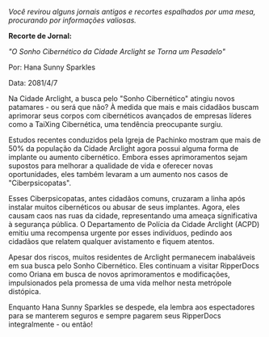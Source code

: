 _Você revirou alguns jornais antigos e recortes espalhados por uma mesa, procurando por informações valiosas._

**Recorte de Jornal:**

_"O Sonho Cibernético da Cidade Arclight se Torna um Pesadelo"_

Por: Hana Sunny Sparkles

Data: 2081/4/7

Na Cidade Arclight, a busca pelo "Sonho Cibernético" atingiu novos patamares - ou será que não? À medida que mais e mais cidadãos buscam aprimorar seus corpos com cibernéticos avançados de empresas líderes como a TaiXing Cibernética, uma tendência preocupante surgiu.

Estudos recentes conduzidos pela Igreja de Pachinko mostram que mais de 50% da população da Cidade Arclight agora possui alguma forma de implante ou aumento cibernético. Embora esses aprimoramentos sejam supostos para melhorar a qualidade de vida e oferecer novas oportunidades, eles também levaram a um aumento nos casos de "Ciberpsicopatas".

Esses Ciberpsicopatas, antes cidadãos comuns, cruzaram a linha após instalar muitos cibernéticos ou abusar de seus implantes. Agora, eles causam caos nas ruas da cidade, representando uma ameaça significativa à segurança pública. O Departamento de Polícia da Cidade Arclight (ACPD) emitiu uma recompensa urgente por esses indivíduos, pedindo aos cidadãos que relatem qualquer avistamento e fiquem atentos.

Apesar dos riscos, muitos residentes de Arclight permanecem inabaláveis em sua busca pelo Sonho Cibernético. Eles continuam a visitar RipperDocs como Oriana em busca de novos aprimoramentos e modificações, impulsionados pela promessa de uma vida melhor nesta metrópole distópica.

Enquanto Hana Sunny Sparkles se despede, ela lembra aos espectadores para se manterem seguros e sempre pagarem seus RipperDocs integralmente - ou então!
